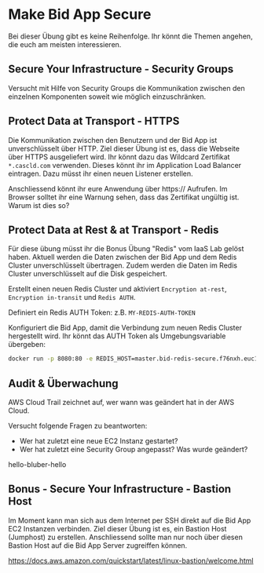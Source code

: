 # Make Bid App Secure

Bei dieser Übung gibt es keine Reihenfolge. Ihr könnt die Themen angehen, die euch am meisten interessieren.

## Secure Your Infrastructure - Security Groups

Versucht mit Hilfe von Security Groups die Kommunikation zwischen den einzelnen Komponenten soweit wie möglich einzuschränken.

## Protect Data at Transport - HTTPS

Die Kommunikation zwischen den Benutzern und der Bid App ist unverschlüsselt über HTTP. Ziel dieser Übung ist es, dass die Webseite über HTTPS ausgeliefert wird.
Ihr könnt dazu das Wildcard Zertifikat `*.cascld.com` verwenden. Dieses könnt ihr im Application Load Balancer eintragen. Dazu müsst ihr einen neuen Listener erstellen.

Anschliessend könnt ihr eure Anwendung über https:// Aufrufen. Im Browser solltet ihr eine Warnung sehen, dass das Zertifikat ungültig ist. Warum ist dies so?

## Protect Data at Rest & at Transport - Redis

Für diese übung müsst ihr die Bonus Übung "Redis" vom IaaS Lab gelöst haben. Aktuell werden die Daten zwischen der Bid App und dem Redis Cluster unverschlüsselt übertragen. Zudem werden die Daten im Redis Cluster unverschlüsselt auf die Disk gespeichert.

Erstellt einen neuen Redis Cluster und aktiviert `Encryption at-rest`, `Encryption in-transit` und `Redis AUTH`.

Definiert ein Redis AUTH Token: z.B. `MY-REDIS-AUTH-TOKEN`

Konfiguriert die Bid App, damit die Verbindung zum neuen Redis Cluster hergestellt wird. Ihr könnt das AUTH Token als Umgebungsvariable übergeben:

```sh
docker run -p 8080:80 -e REDIS_HOST=master.bid-redis-secure.f76nxh.euc1.cache.amazonaws.com -e REDIS_AUTH_TOKEN=MY-REDIS-AUTH-TOKEN fluescher/cascld:latest
```

## Audit & Überwachung

AWS Cloud Trail zeichnet auf, wer wann was geändert hat in der AWS Cloud.

Versucht folgende Fragen zu beantworten:

- Wer hat zuletzt eine neue EC2 Instanz gestartet?
- Wer hat zuletzt eine Security Group angepasst? Was wurde geändert?

hello-bluber-hello

## Bonus - Secure Your Infrastructure - Bastion Host

Im Moment kann man sich aus dem Internet per SSH direkt auf die Bid App EC2 Instanzen verbinden. Ziel dieser Übung ist es, ein Bastion Host (Jumphost) zu erstellen.
Anschliessend sollte man nur noch über diesen Bastion Host auf die Bid App Server zugreiffen können.

https://docs.aws.amazon.com/quickstart/latest/linux-bastion/welcome.html
